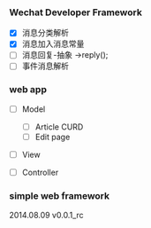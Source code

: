 ### Wechat Developer Framework
- [x] 消息分类解析
- [x] 消息加入消息常量
- [ ] 消息回复-抽象 ->reply();
- [ ] 事件消息解析

### web app
- [ ] Model
    - [ ] Article CURD
    - [ ] Edit page
    
- [ ] View

- [ ] Controller

### simple web framework
2014.08.09 v0.0.1_rc
